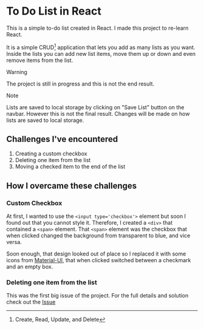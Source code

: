 # To Do List in React

This is a simple to-do list created in React. I made this project to re-learn React.

It is a simple CRUD[^1] application that lets you add as many lists as you want. Inside the lists you can add new list items, move them up or down and even remove items from the list.

> [!WARNING]
> The project is still in progress and this is not the end result.

> [!NOTE]
> Lists are saved to local storage by clicking on "Save List" button on the navbar. However this is not the final result. Changes will be made on how lists are saved to local storage.

## Challenges I've encountered

1. Creating a custom checkbox
2. Deleting one item from the list
3. Moving a checked item to the end of the list



## How I overcame these challenges

### Custom Checkbox

At first, I wanted to use the `<input type='checkbox'>` element but soon I found out that you cannot style it. Therefore, I created a  `<div>` that contained a `<span>` element. That `<span>` element was the checkbox that when clicked changed the background from transparent to blue, and vice versa.

Soon enough, that design looked out of place so I replaced it with some icons from [Material-UI](https://mui.com/material-ui/material-icons/), that when clicked switched between a checkmark and an empty box.

### Deleting one item from the list

This was the first big issue of the project. For the full details and solution check out the [Issue](https://github.com/alin1k/React-ToDoList/issues/1)




[^1]: Create, Read, Update, and Delete

